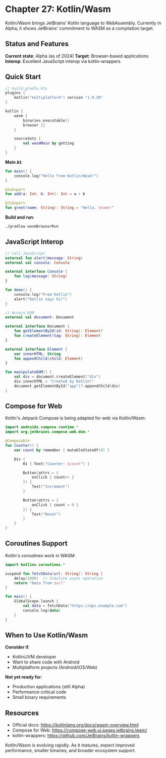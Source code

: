 # Chapter 27: Kotlin/Wasm

Kotlin/Wasm brings JetBrains' Kotlin language to WebAssembly. Currently in Alpha, it shows JetBrains' commitment to WASM as a compilation target.

## Status and Features

**Current state**: Alpha (as of 2024)
**Target**: Browser-based applications
**Interop**: Excellent JavaScript interop via kotlin-wrappers

## Quick Start

```kotlin
// build.gradle.kts
plugins {
    kotlin("multiplatform") version "1.9.20"
}

kotlin {
    wasm {
        binaries.executable()
        browser {}
    }

    sourceSets {
        val wasmMain by getting
    }
}
```

**Main.kt**:
```kotlin
fun main() {
    console.log("Hello from Kotlin/Wasm!")
}

@JsExport
fun add(a: Int, b: Int): Int = a + b

@JsExport
fun greet(name: String): String = "Hello, $name!"
```

**Build and run**:
```bash
./gradlew wasmBrowserRun
```

## JavaScript Interop

```kotlin
// Call JavaScript
external fun alert(message: String)
external val console: Console

external interface Console {
    fun log(message: String)
}

fun demo() {
    console.log("From Kotlin")
    alert("Kotlin says hi!")
}

// Access DOM
external val document: Document

external interface Document {
    fun getElementById(id: String): Element?
    fun createElement(tag: String): Element
}

external interface Element {
    var innerHTML: String
    fun appendChild(child: Element)
}

fun manipulateDOM() {
    val div = document.createElement("div")
    div.innerHTML = "Created by Kotlin!"
    document.getElementById("app")?.appendChild(div)
}
```

## Compose for Web

Kotlin's Jetpack Compose is being adapted for web via Kotlin/Wasm:

```kotlin
import androidx.compose.runtime.*
import org.jetbrains.compose.web.dom.*

@Composable
fun Counter() {
    var count by remember { mutableStateOf(0) }

    Div {
        H1 { Text("Counter: $count") }

        Button(attrs = {
            onClick { count++ }
        }) {
            Text("Increment")
        }

        Button(attrs = {
            onClick { count = 0 }
        }) {
            Text("Reset")
        }
    }
}
```

## Coroutines Support

Kotlin's coroutines work in WASM:

```kotlin
import kotlinx.coroutines.*

suspend fun fetchData(url: String): String {
    delay(1000)  // Simulate async operation
    return "Data from $url"
}

fun main() {
    GlobalScope.launch {
        val data = fetchData("https://api.example.com")
        console.log(data)
    }
}
```

## When to Use Kotlin/Wasm

**Consider if**:
- Kotlin/JVM developer
- Want to share code with Android
- Multiplatform projects (Android/iOS/Web)

**Not yet ready for**:
- Production applications (still Alpha)
- Performance-critical code
- Small binary requirements

## Resources

- Official docs: https://kotlinlang.org/docs/wasm-overview.html
- Compose for Web: https://compose-web.ui.pages.jetbrains.team/
- kotlin-wrappers: https://github.com/JetBrains/kotlin-wrappers

Kotlin/Wasm is evolving rapidly. As it matures, expect improved performance, smaller binaries, and broader ecosystem support.
